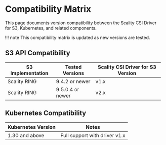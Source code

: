 # Compatibility Matrix

This page documents version compatibility between the Scality CSI Driver for S3, Kubernetes, and related components.

!!! note
    This compatibility matrix is updated as new versions are tested.

## S3 API Compatibility

| S3 Implementation | Tested Versions   | Scality CSI Driver for S3 Version |
|-------------------|-------------------|-----------------------------------|
| Scality RING      | 9.4.2 or newer    | v1.x                              |
| Scality RING      | 9.5.0.4 or newer  | v2.x                              |

## Kubernetes Compatibility

| Kubernetes Version |Notes                            |
|--------------------|---------------------------------|
| 1.30 and above     | Full support with driver v1.x |
